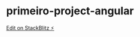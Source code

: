 # primeiro-project-angular

[Edit on StackBlitz ⚡️](https://stackblitz.com/edit/primeiro-project-angular)